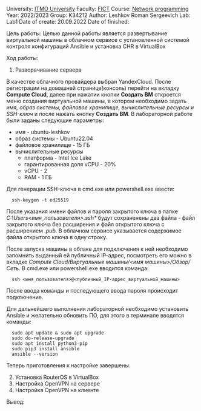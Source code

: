 University: [ITMO University](https://itmo.ru/ru/)
Faculty: [FICT](https://fict.itmo.ru)
Course: [Network programming](https://github.com/itmo-ict-faculty/network-programming)
Year: 2022/2023
Group: K34212
Author: Leshkov Roman Sergeevich
Lab: Lab1
Date of create: 20.09.2022
Date of finished: 

Цель работы: 
Целью данной работы является развертывание виртуальной машины в облачном сервисе с установленной системой контроля конфигураций Ansible и установка CHR в VirtualBox

Ход работы:
1. Разворачивание сервера

  В качестве облачного провайдера выбран YandexCloud. После регистрации на домашней странице(консоль) перейти на вкладку **Compute Cloud**, далее при нажатии кнопки **Создать ВМ** откроется меню создания виртуальной машины, в котором необходимо задать *имя, образ системы, файловое хранилище, вычислительные ресурсы и SSH-ключ* и после нажать кнопку **Создать ВМ**. 
  В лабораторной работе были заданы следующие параметры: 
  - имя - ubuntu-leshkov
  - образ системы - Ubuntu22.04
  - файловое хранилище - 15 ГБ
  - вычислительные ресурсы
    - платформа - Intel Ice Lake
    - гарантированная доля vCPU - 20%
    - vCPU - 2
    - RAM - 1 ГБ
    
  Для генерации SSH-ключа в cmd.exe или powershell.exe ввести:
  
      ssh-keygen -t ed25519
      
  После указания имени файлов и пароля закрытого ключа в папке *C:\Users\<имя_пользователя>\.ssh\** будут сохраненены два файла - файл закрытого ключа без расширения и файл открытого ключа с расширением *.pub*. В облачном сервисе указывается содержимое файла открытого ключа в одну строку.
  
  После запуска машины в облаке для подключения к ней необходимо запомнить выданный ей публичный IP-адрес, посмотреть его можно в вкладке *Compute Cloud/Виртуальные машины/<имя машины>/Обзор/Сеть*. В cmd.exe или powershell.exe вводится команда:
  
      ssh <имя_пользователя>@<публичный_IP-адрес_виртуальной_машины>
      
  После ввода команды и последующего ввода пароля происходит подключение.
  
  Для дальнейшего выполнения лабораторной необходимо установить Ansible и желательно обновить ПО, для этого в терминале вводятся команды:
  
      sudo apt update & sudo apt upgrade
      sudo do-release-upgrade
      sudo apt install python3-pip
      sudo pip3 install ansible
      ansible --version
      
  Теперь приготовления к настройке завершены.
  
2. Установка RouterOS в VirtualBox
3. Настройка OpenVPN на сервере
4. Настройка OpenVPN на клиенте

Вывод:
